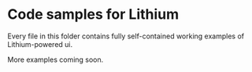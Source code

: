 ﻿# Code samples for Lithium

Every file in this folder contains fully self-contained working examples of Lithium-powered ui.

More examples coming soon.